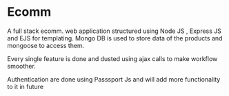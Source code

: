 # Ecomm
A full stack ecomm. web application structured using Node JS , Express JS and EJS for templating.
Mongo DB is used to store data of the products and mongoose to access them.

Every single feature is done and dusted using ajax calls to make workflow smoother.

Authentication are done using Passsport Js and will add more functionality to it in future

